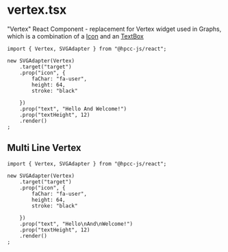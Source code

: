 # vertex.tsx

"Vertex" React Component - replacement for Vertex widget used in Graphs, which is a combination of a [Icon](./icon.md) and an [TextBox](./text.md)

```sample-code
import { Vertex, SVGAdapter } from "@hpcc-js/react";

new SVGAdapter(Vertex)
    .target("target")
    .prop("icon", {
        faChar: "fa-user",
        height: 64,
        stroke: "black"
        
    })
    .prop("text", "Hello And Welcome!")
    .prop("textHeight", 12)
    .render()
;
```

## Multi Line Vertex
```sample-code
import { Vertex, SVGAdapter } from "@hpcc-js/react";

new SVGAdapter(Vertex)
    .target("target")
    .prop("icon", {
        faChar: "fa-user",
        height: 64,
        stroke: "black"
        
    })
    .prop("text", "Hello\nAnd\nWelcome!")
    .prop("textHeight", 12)
    .render()
;
```
